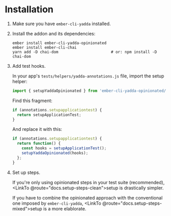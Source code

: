# Installation

1. Make sure you have `ember-cli-yadda` installed.

2. Install the addon and its dependencies:

    ```
    ember install ember-cli-yadda-opinionated
    ember install ember-cli-chai
    yarn add -D chai-dom                       # or: npm install -D chai-dom
    ```

3. Add test hooks.

    In your app's `tests/helpers/yadda-annotations.js` file, import the setup helper:

    ```js
    import { setupYaddaOpinionated } from 'ember-cli-yadda-opinionated/test-support';
    ```

    Find this fragment:

    ```js
    if (annotations.setupapplicationtest) {
      return setupApplicationTest;
    }
    ```

    And replace it with this:

    ```js
    if (annotations.setupapplicationtest) {
      return function() {
        const hooks = setupApplicationTest();
        setupYaddaOpinionated(hooks);
      };
    }
    ```

4. Set up steps.

    If you're only using opinionated steps in your test suite (recommended), <LinkTo @route="docs.setup-steps-clean">setup is drastically simpler</LinkTo>.

    If you have to combine the opinionated approach with the conventional one imposed by `ember-cli-yadda`, <LinkTo @route="docs.setup-steps-mixed">setup is a more elablorate</LinkTo>.
